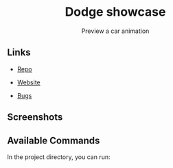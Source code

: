 <h1 align="center">Dodge showcase</h1>

<p align="center">Preview a car animation</p>

## Links

- [Repo](https://github.com/Colman-Delaroziere/dodge-showcase "dodge-showcase Repo")

- [Website](https://dodge-showcase.vercel.app "Live View")

- [Bugs](https://github.com/Colman-Delaroziere/dodge-showcase/issues "Issues Page")

## Screenshots

## Available Commands

In the project directory, you can run:
